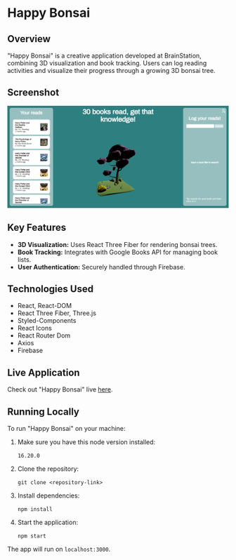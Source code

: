 # Happy Bonsai

## Overview

"Happy Bonsai" is a creative application developed at BrainStation, combining 3D visualization and book tracking. Users can log reading activities and visualize their progress through a growing 3D bonsai tree.

## Screenshot

![Homepage](./src/assets/images/happy-bonsai.jpg)

## Key Features

-   **3D Visualization:** Uses React Three Fiber for rendering bonsai trees.
-   **Book Tracking:** Integrates with Google Books API for managing book lists.
-   **User Authentication:** Securely handled through Firebase.

## Technologies Used

-   React, React-DOM
-   React Three Fiber, Three.js
-   Styled-Components
-   React Icons
-   React Router Dom
-   Axios
-   Firebase

## Live Application

Check out "Happy Bonsai" live [here](https://happy-bonsai.netlify.app/login).

## Running Locally

To run "Happy Bonsai" on your machine:

1.  Make sure you have this node version installed:

        16.20.0

2.  Clone the repository:

        git clone <repository-link>

3.  Install dependencies:

        npm install

4.  Start the application:

        npm start

The app will run on `localhost:3000`.
